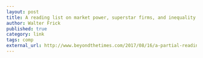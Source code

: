 ```yaml
---
layout: post
title: A reading list on market power, superstar firms, and inequality
author: Walter Frick
published: true
category: link
tags: comp
external_url: http://www.beyondthetimes.com/2017/08/16/a-partial-reading-list-on-market-power-superstar-firms-and-inequality/
---
```

